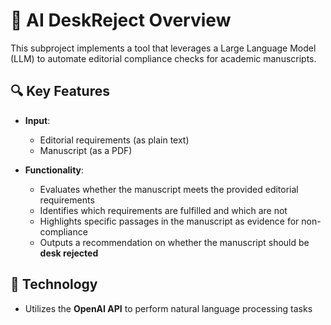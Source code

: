 # 📄 AI DeskReject Overview

This subproject implements a tool that leverages a Large Language Model (LLM) to automate editorial compliance checks for academic manuscripts.

## 🔍 Key Features

- **Input**:  
  - Editorial requirements (as plain text)  
  - Manuscript (as a PDF)

- **Functionality**:  
  - Evaluates whether the manuscript meets the provided editorial requirements  
  - Identifies which requirements are fulfilled and which are not  
  - Highlights specific passages in the manuscript as evidence for non-compliance  
  - Outputs a recommendation on whether the manuscript should be **desk rejected**

## 🧠 Technology

- Utilizes the **OpenAI API** to perform natural language processing tasks
